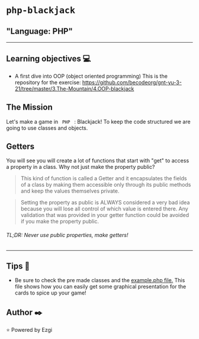 
# `php-blackjack`

## "Language: PHP"

---

## Learning objectives :computer:

- A first dive into OOP (object oriented programming)
This is the repository for the exercise: https://github.com/becodeorg/gnt-yu-3-21/tree/master/3.The-Mountain/4.OOP-blackjack


## The Mission

Let's make a game in <code> PHP </code> : Blackjack! To keep the code structured we are going to use classes and objects.

## Getters

You will see you will create a lot of functions that start with "get" to access a property in a class. Why not just make the property public?

> This kind of function is called a Getter and it encapsulates the fields of a class by making them accessible only through its public methods and keep the values themselves private.

> Setting the property as public is ALWAYS considered a very bad idea because you will lose all control of which value is entered there. Any validation that was provided in your getter function could be avoided if you make the property public.

###### TL;DR: Never use public properties, make getters!

---

## Tips :wrench:

+ Be sure to check the pre made classes and the [example.php file.](https://github.com/becodeorg/gnt-yu-3-21/blob/master/3.The-Mountain/4.OOP-blackjack/code/example.php) This file shows how you can easily get some graphical presentation for the cards to spice up your game!

## Author :black_nib:
:star: Powered by Ezgi
